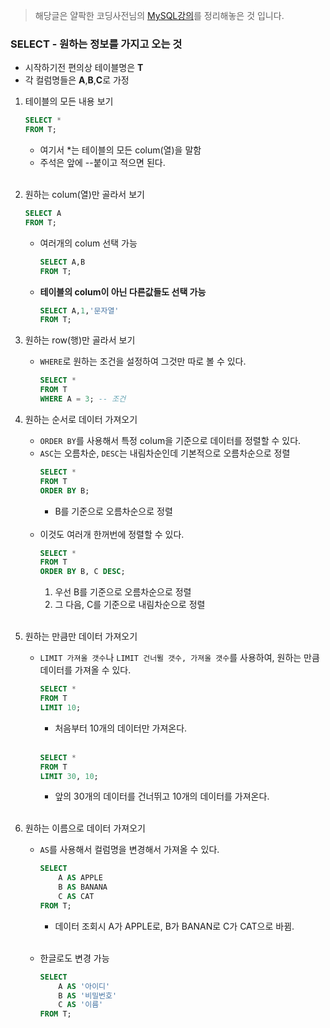 >해당글은 얄팍한 코딩사전님의 [MySQL강의](https://www.youtube.com/watch?v=dgpBXNa9vJc&t=1578s)를 정리해놓은 것 입니다.
### SELECT - 원하는 정보를 가지고 오는 것
* 시작하기전 편의상 테이블명은 **T**</br>
* 각 컬럼명들은 **A**,**B**,**C**로 가정</br>
1. 테이블의 모든 내용 보기
    ```sql
    SELECT * 
    FROM T;
    ```
    - 여기서 *는 테이블의 모든 colum(열)을 말함
    - 주석은 앞에 --붙이고 적으면 된다.</br></br>

2. 원하는 colum(열)만 골라서 보기
    ```sql
    SELECT A 
    FROM T;
    ```
    - 여러개의 colum 선택 가능
        ```sql
        SELECT A,B
        FROM T;
        ```
    - **테이블의 colum이 아닌 다른값들도 선택 가능**
        ```sql
        SELECT A,1,'문자열' 
        FROM T;
        ```

3. 원하는 row(행)만 골라서 보기
    - `WHERE`로 원하는 조건을 설정하여 그것만 따로 볼 수 있다.
        ```sql
        SELECT * 
        FROM T
        WHERE A = 3; -- 조건
        ```

4. 원하는 순서로 데이터 가져오기
    - `ORDER BY`를 사용해서 특정 colum을 기준으로 데이터를 정렬할 수 있다.
    - `ASC`는 오름차순, `DESC`는 내림차순인데 기본적으로 오름차순으로 정렬
        ```sql
        SELECT * 
        FROM T
        ORDER BY B;
        ```
        - B를 기준으로 오름차순으로 정렬</br></br>
    - 이것도 여러개 한꺼번에 정렬할 수 있다.
        ```sql
        SELECT * 
        FROM T
        ORDER BY B, C DESC;
        ```
        1. 우선 B를 기준으로 오름차순으로 정렬
        2. 그 다음, C를 기준으로 내림차순으로 정렬</br></br>
    
5. 원하는 만큼만 데이터 가져오기
    - `LIMIT 가져올 갯수`나 `LIMIT 건너뛸 갯수, 가져올 갯수`를 사용하여, 원하는 만큼 데이터를 가져올 수 있다.
        ```sql
        SELECT *
        FROM T
        LIMIT 10;
        ```
        - 처음부터 10개의 데이터만 가져온다.</br></br>
        ```sql
        SELECT *
        FROM T
        LIMIT 30, 10;
        ```
        - 앞의 30개의 데이터를 건너뛰고 10개의 데이터를 가져온다.</br></br>

6. 원하는 이름으로 데이터 가져오기
    - `AS`를 사용해서 컬럼명을 변경해서 가져올 수 있다.
        ```sql
        SELECT
            A AS APPLE
            B AS BANANA
            C AS CAT
        FROM T;
        ```
        - 데이터 조회시 A가 APPLE로, B가 BANAN로 C가 CAT으로 바뀜.</br></br>
    
    - 한글로도 변경 가능
        ```sql
        SELECT
            A AS '아이디'
            B AS '비밀번호'
            C AS '이름'
        FROM T;
        ```
